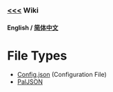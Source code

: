 ### [<<<](../README.md) Wiki

#### English / [简体中文](./README_ZH_CN.md)

# File Types
- [Config.json](./Config.md) (Configuration File)
- [PalJSON](PalJSON.md)
